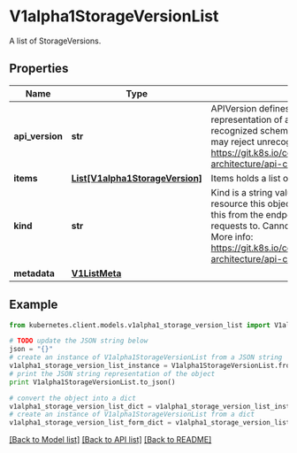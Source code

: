 # V1alpha1StorageVersionList

A list of StorageVersions.

## Properties

Name | Type | Description | Notes
------------ | ------------- | ------------- | -------------
**api_version** | **str** | APIVersion defines the versioned schema of this representation of an object. Servers should convert recognized schemas to the latest internal value, and may reject unrecognized values. More info: https://git.k8s.io/community/contributors/devel/sig-architecture/api-conventions.md#resources | [optional] 
**items** | [**List[V1alpha1StorageVersion]**](V1alpha1StorageVersion.md) | Items holds a list of StorageVersion | 
**kind** | **str** | Kind is a string value representing the REST resource this object represents. Servers may infer this from the endpoint the kubernetes.client submits requests to. Cannot be updated. In CamelCase. More info: https://git.k8s.io/community/contributors/devel/sig-architecture/api-conventions.md#types-kinds | [optional] 
**metadata** | [**V1ListMeta**](V1ListMeta.md) |  | [optional] 

## Example

```python
from kubernetes.client.models.v1alpha1_storage_version_list import V1alpha1StorageVersionList

# TODO update the JSON string below
json = "{}"
# create an instance of V1alpha1StorageVersionList from a JSON string
v1alpha1_storage_version_list_instance = V1alpha1StorageVersionList.from_json(json)
# print the JSON string representation of the object
print V1alpha1StorageVersionList.to_json()

# convert the object into a dict
v1alpha1_storage_version_list_dict = v1alpha1_storage_version_list_instance.to_dict()
# create an instance of V1alpha1StorageVersionList from a dict
v1alpha1_storage_version_list_form_dict = v1alpha1_storage_version_list.from_dict(v1alpha1_storage_version_list_dict)
```
[[Back to Model list]](../README.md#documentation-for-models) [[Back to API list]](../README.md#documentation-for-api-endpoints) [[Back to README]](../README.md)


